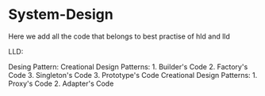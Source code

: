 # System-Design
Here we add all the code that belongs to best practise of hld and lld


LLD:

Desing Pattern:
    Creational Design Patterns:
        1. Builder's Code 
        2. Factory's Code
        3. Singleton's Code
        3. Prototype's Code
    Creational Design Patterns:
        1. Proxy's Code
        2. Adapter's Code
